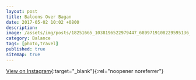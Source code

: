 ```yaml
---
layout: post
title: Baloons Over Bagan
date: 2017-05-02 10:02 +0800
description:
image: /assets/img/posts/18251665_1038196522979447_6899719108229595136_n.jpeg
category: Balance
tags: [photo,travel]
published: true
sitemap: true
---
```


[View on Instagram](https://www.instagram.com/p/BTl-A4wlZ92/){:target="_blank"}{:rel="noopener noreferrer"}